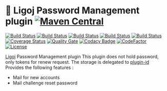 # :link: Ligoj Password Management plugin [![Maven Central](https://maven-badges.herokuapp.com/maven-central/org.ligoj.plugin/plugin-password/badge.svg)](https://maven-badges.herokuapp.com/maven-central/org.ligoj.plugin/plugin-password)

[![Build Status](https://travis-ci.org/ligoj/plugin-password.svg?branch=master)](https://travis-ci.org/ligoj/plugin-password)
[![Build Status](https://circleci.com/gh/ligoj/plugin-password.svg?style=svg)](https://circleci.com/gh/ligoj/plugin-password)
[![Build Status](https://codeship.com/projects/65bc1f80-0034-0135-b01e-4ad94b484645/status?branch=master)](https://codeship.com/projects/212506)
[![Build Status](https://semaphoreci.com/api/v1/ligoj/plugin-password/branches/master/shields_badge.svg)](https://semaphoreci.com/ligoj/plugin-password)
[![Build Status](https://ci.appveyor.com/api/projects/status/lpm3p8mu0fp7oma8/branch/master?svg=true)](https://ci.appveyor.com/project/ligoj/plugin-password/branch/master)
[![Coverage Status](https://coveralls.io/repos/github/ligoj/plugin-password/badge.svg?branch=master)](https://coveralls.io/github/ligoj/plugin-password?branch=master)
[![Quality Gate](https://sonarcloud.io/api/badges/gate?key=org.ligoj.plugin:plugin-password)](https://sonarcloud.io/dashboard/index/org.ligoj.plugin:plugin-password)
[![Codacy Badge](https://api.codacy.com/project/badge/Grade/4531336334664f9286cb43df834172dd)](https://www.codacy.com/app/ligoj/plugin-password?utm_source=github.com&amp;utm_medium=referral&amp;utm_content=ligoj/plugin-password&amp;utm_campaign=Badge_Grade)
[![CodeFactor](https://www.codefactor.io/repository/github/ligoj/plugin-password/badge)](https://www.codefactor.io/repository/github/ligoj/plugin-password)
[![License](http://img.shields.io/:license-mit-blue.svg)](http://fabdouglas.mit-license.org/)

[Ligoj](https://github.com/ligoj/ligoj) Password Management plugin
This plugin does not hold password, only tokens for renew request. The storage is delegated to [plugin-id](https://github.com/ligoj/plugin-id) 
Provides the following features :
- Mail for new accounts
- Mail challenge reset password
